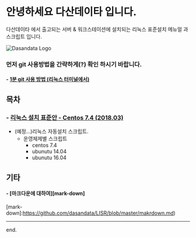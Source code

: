 # 안녕하세요 다산데이타 입니다.  
다산데이타 에서 출고되는 서버 & 워크스테이션에 설치되는 리눅스 표준설치 메뉴얼 과 스크립트 입니다.  

![Dasandata Logo](http://www.dasandata.co.kr/dasanlogo.jpg)

### 먼저 git 사용방법을 간략하게(?) 확인 하시기 바랍니다.    
#### - [1분 git 사용 방법 (리눅스 터미널에서)][how-to-git]  
[how-to-git]:https://github.com/dasandata/LISR/blob/master/how-to-git.md


## 목차
### - [리눅스 설치 표준안 - Centos 7.4 (2018.03)][standard-centos7]  
[standard-centos7]:https://github.com/dasandata/LISR/blob/master/CentOS7/Standard_Install_CentOS_7.md  
- (예정...)리눅스 자동설치 스크립트.
  - 운영체제별 스크립트
      - centos 7.4
      - ubunutu 14.04
      - ubunutu 16.04

## 기타
#### - [마크다운에 대하여][mark-down]  
[mark-down]:https://github.com/dasandata/LISR/blob/master/makrdown.md)  

***
end.
